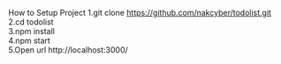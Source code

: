 How to Setup Project
1.git clone https://github.com/nakcyber/todolist.git <br>
2.cd todolist <br>
3.npm install <br>
4.npm start <br>
5.Open url http://localhost:3000/ <br>